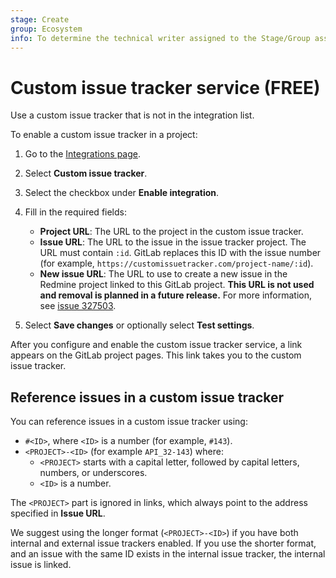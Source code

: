 ```yaml
---
stage: Create
group: Ecosystem
info: To determine the technical writer assigned to the Stage/Group associated with this page, see https://about.gitlab.com/handbook/engineering/ux/technical-writing/#assignments
---
```


# Custom issue tracker service **(FREE)**

Use a custom issue tracker that is not in the integration list.

To enable a custom issue tracker in a project:

1. Go to the [Integrations page](overview.md#accessing-integrations).
1. Select **Custom issue tracker**.
1. Select the checkbox under **Enable integration**.
1. Fill in the required fields:

   - **Project URL**: The URL to the project in the custom issue tracker.
   - **Issue URL**: The URL to the issue in the issue tracker project. The URL must contain `:id`.
   GitLab replaces this ID with the issue number (for example,
   `https://customissuetracker.com/project-name/:id`).
   - **New issue URL**: The URL to use to create a new issue in the Redmine project linked to
     this GitLab project.
     <!-- The line below was originally added in January 2018: https://gitlab.com/gitlab-org/gitlab/-/commit/778b231f3a5dd42ebe195d4719a26bf675093350 -->
     **This URL is not used and removal is planned in a future release.**
     For more information, see [issue 327503](https://gitlab.com/gitlab-org/gitlab/-/issues/327503).

1. Select **Save changes** or optionally select **Test settings**.

After you configure and enable the custom issue tracker service, a link appears on the GitLab
project pages. This link takes you to the custom issue tracker.

## Reference issues in a custom issue tracker

You can reference issues in a custom issue tracker using:

- `#<ID>`, where `<ID>` is a number (for example, `#143`).
- `<PROJECT>-<ID>` (for example `API_32-143`) where:
  - `<PROJECT>` starts with a capital letter, followed by capital letters, numbers, or underscores.
  - `<ID>` is a number.

The `<PROJECT>` part is ignored in links, which always point to the address specified in **Issue URL**.

We suggest using the longer format (`<PROJECT>-<ID>`) if you have both internal and external issue
trackers enabled. If you use the shorter format, and an issue with the same ID exists in the
internal issue tracker, the internal issue is linked.
